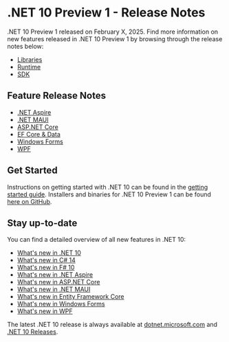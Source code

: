 # .NET 10 Preview 1 - Release Notes

.NET 10 Preview 1 released on February X, 2025. Find more information on new features released in .NET 10 Preview 1 by browsing through the release notes below:

- [Libraries](./libraries.md)
- [Runtime](./runtime.md)
- [SDK](./sdk.md)

## Feature Release Notes

- [.NET Aspire](./dotnetaspire.md)
- [.NET MAUI](./dotnetmaui.md)
- [ASP.NET Core](./aspnetcore.md)
- [EF Core & Data](./efcore.md)
- [Windows Forms](./winforms.md)
- [WPF](./wpf.md)

## Get Started

Instructions on getting started with .NET 10 can be found in the [getting started guide](../../get-started.md). Installers and binaries for .NET 10 Preview 1 can be found [here on GitHub](./10.0.0-preview.1.md).

## Stay up-to-date

You can find a detailed overview of all new features in .NET 10:

- [What's new in .NET 10](https://learn.microsoft.com/dotnet/core/whats-new/dotnet-9/overview)
- [What's new in C# 14](https://learn.microsoft.com/dotnet/csharp/whats-new/csharp-13)
- [What's new in F# 10](https://learn.microsoft.com/dotnet/fsharp/whats-new/fsharp-9)
- [What's new in .NET Aspire](https://learn.microsoft.com/dotnet/aspire/whats-new/dotnet-aspire-9)
- [What's new in ASP.NET Core](https://learn.microsoft.com/aspnet/core/release-notes/aspnetcore-9.0)
- [What's new in .NET MAUI](https://learn.microsoft.com/dotnet/maui/whats-new/dotnet-10)
- [What's new in Entity Framework Core](https://learn.microsoft.com/ef/core/what-is-new/ef-core-9.0/whatsnew)
- [What's new in Windows Forms](https://learn.microsoft.com/dotnet/desktop/winforms/whats-new/net90)
- [What's new in WPF](https://learn.microsoft.com/dotnet/desktop/wpf/whats-new/net90)

The latest .NET 10 release is always available at [dotnet.microsoft.com](https://dotnet.microsoft.com/download/dotnet/9.0) and [.NET 10 Releases](../../README.md).
